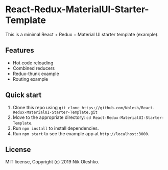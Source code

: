 # React-Redux-MaterialUI-Starter-Template
This is a minimal React + Redux + Material UI starter template (example).

## Features

- Hot code reloading
- Combined reducers
- Redux-thunk example
- Routing example

## Quick start

1. Clone this repo using `git clone https://github.com/Nolesh/React-Redux-MaterialUI-Starter-Template.git`
2. Move to the appropriate directory: `cd React-Redux-MaterialUI-Starter-Template`.<br />
3. Run `npm install` to install dependencies.<br />
4. Run `npm start` to see the example app at `http://localhost:3000`.

## License

MIT license, Copyright (c) 2019 Nik Oleshko.
